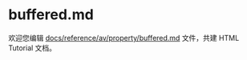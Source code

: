 buffered.md
===

欢迎您编辑 <a target="__blank" href="https://github.com/jaywcjlove/html-tutorial/blob/master/docs/reference/av/property/buffered.md">docs/reference/av/property/buffered.md</a> 文件，共建 HTML Tutorial 文档。